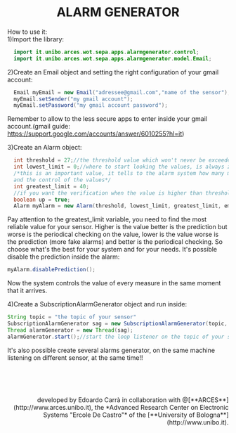 <div align="center">
  <h1>ALARM GENERATOR</h1>
</div>
How to use it:<br>
1)Import the library:<br>

  ```java
    import it.unibo.arces.wot.sepa.apps.alarmgenerator.control;
    import it.unibo.arces.wot.sepa.apps.alarmgenerator.model.Email;
  ```
2)Create an Email object and setting the right configuration of your gmail account:

  ```java
    Email myEmail = new Email("adressee@gmail.com","name of the sensor");
    myEmail.setSender("my gmail account");
    myEmail.setPassword("my gmail account password");
  ```
  Remember to allow to the less secure apps to enter inside your gmail account.(gmail guide: https://support.google.com/accounts/answer/6010255?hl=it)
 
3)Create an Alarm object:

```java
  int threshold = 27;//the threshold value which won't never be exceeded
  int lowest_limit = 0;//where to start looking the values, is always zero(except that in some case)
  /*this is an important value, it tells to the alarm system how many measures have to pass before the prevision
  and the control of the values*/
  int greatest_limit = 40; 
  //if you want the verification when the value is higher than threshold else the set up false
  boolean up = true;
  Alarm myAlarm = new Alarm(threshold, lowest_limit, greatest_limit, email, up);
```
 Pay attention to the greatest_limit variable, you need to find the most reliable value for your sensor. Higher is the value 
 better is the prediction but worse is the periodical checking on the value, lower is the value worse is the prediction (more 
 fake alarms) and better is the periodical checking. So choose what's the best for your system and for your needs.
 It's possible disable the prediction inside the alarm:
 ```java
 myAlarm.disablePrediction();
 ```
 Now the system controls the value of every measure in the same moment that it arrives.
 
 4)Create a SubscriptionAlarmGenerator object and run inside:
 ```java
 String topic = "the topic of your sensor"
 SubscriptionAlarmGenerator sag = new SubscriptionAlarmGenerator(topic, myAlarm);
 Thread alarmGenerator = new Thread(sag);
 alarmGenerator.start();//start the loop listener on the topic of your sensor
 ```
 It's also possible create several alarms generator, on the same machine listening on different sensor, at the same time!!
 
 <br><br><br>
 <div align="right">
  developed by Edoardo Carrà in collaboration with @[**ARCES**](http://www.arces.unibo.it), the *Advanced Research Center on Electronic Systems "Ercole De Castro"* of the [**University of Bologna**](http://www.unibo.it).
 </div>

